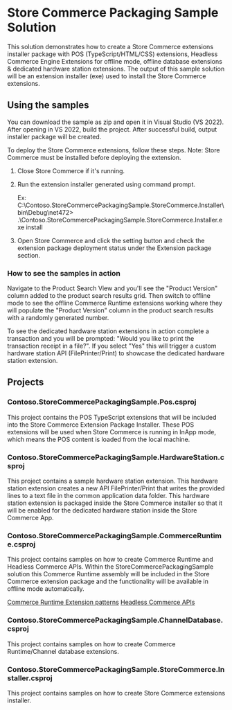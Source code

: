 # Store Commerce Packaging Sample Solution
This solution demonstrates how to create a Store Commerce extensions installer package with POS (TypeScript/HTML/CSS) extensions, Headless Commerce Engine Extensions for offline mode, offline database extensions & dedicated hardware station extensions. The output of this sample solution will be an extension installer (exe) used to install the Store Commerce extensions.

## Using the samples
You can download the sample as zip and open it in Visual Studio (VS 2022).
After opening in VS 2022, build the project. After successful build, output installer package will be created.

To deploy the Store Commerce extensions, follow these steps.
Note: Store Commerce must be installed before deploying the extension.
1. Close Store Commerce if it's running.
2. Run the extension installer generated using command prompt.

   Ex: C:\Contoso.StoreCommercePackagingSample.StoreCommerce.Installer\bin\Debug\net472> .\Contoso.StoreCommercePackagingSample.StoreCommerce.Installer.exe install

3. Open Store Commerce and click the setting button and check the extension package deployment status under the Extension package section.

### How to see the samples in action
Navigate to the Product Search View and you'll see the "Product Version" column added to the product search results grid. Then switch to offline mode to see the offline Commerce Runtime extensions working where they will populate the "Product Version" column in the product search results with a randomly generated number.

To see the dedicated hardware station extensions in action complete a transaction and you will be prompted: "Would you like to print the transaction receipt in a file?". If you select "Yes" this will trigger a custom hardware station API (FilePrinter/Print) to showcase the dedicated hardware station extension.

## Projects
### Contoso.StoreCommercePackagingSample.Pos.csproj
This project contains the POS TypeScript extensions that will be included into the Store Commerce Extension Package Installer. These POS extensions will be used when Store Commerce is running in InApp mode, which means the POS content is loaded from the local machine.

### Contoso.StoreCommercePackagingSample.HardwareStation.csproj
This project contains a sample hardware station extension. This hardware station extension creates a new API FilePrinter/Print that writes the provided lines to a text file in the common application data folder. This hardware station extension is packaged inside the Store Commerce installer so that it will be enabled for the dedicated hardware station inside the Store Commerce App.

### Contoso.StoreCommercePackagingSample.CommerceRuntime.csproj
This project contains samples on how to create Commerce Runtime and Headless Commerce APIs. Within the StoreCommercePackagingSample solution this Commerce Runtime assembly will be included in the Store Commerce extension package and the functionality will be available in offline mode automatically.

[Commerce Runtime Extension patterns](https://docs.microsoft.com/en-us/dynamics365/commerce/dev-itpro/commerce-runtime-extensibility)
[Headless Commerce APIs](https://docs.microsoft.com/en-us/dynamics365/commerce/dev-itpro/retail-server-icontroller-extension)

### Contoso.StoreCommercePackagingSample.ChannelDatabase.csproj
This project contains samples on how to create Commerce Runtime/Channel database extensions.

### Contoso.StoreCommercePackagingSample.StoreCommerce.Installer.csproj
This project contains samples on how to create Store Commerce extensions installer.
